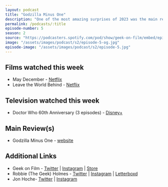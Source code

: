 ```yaml
---
layout: podcast
title: "Godzilla Minus One"
description: "One of the most amazing surprises of 2023 was the main review of this episode: Godzilla Minus One."
permalink: /podcasts/:title
episode-number: 5
season: 2
source: "https://podcasters.spotify.com/pod/show/geek-on-film/embed/episodes/S2--E05-Godzilla-Minus-One-e2dgroe"
image: "/assets/images/podcast/s2/episode-5-og.jpg"
episode-image: "/assets/images/podcast/s2/episode-5.jpg"
---
```

<h2>Films watched this week</h2>
<ul>
 <li>May December - <a href="https://www.netflix.com/title/81702955">Netflix</a></li>
 <li>Leave the World Behind - <a href="https://www.netflix.com/title/81314956">Netflix</a></li>
</ul>
<h2>Television watched this week</h2>
<ul>
  <li>Doctor Who 60th Anniversary (3 episodes) - <a href="https://www.disneyplus.com/movies/doctor-who-the-star-beast/2w0hlQiL4Tu9">Disney+</a></li>
</ul>
<h2>Main Review(s)</h2>
<ul>
  <li><p>Godzilla Minus One - <a href="https://tickets.godzilla.com/">website</a></p>
</li>
</ul>
<h2>Additional Links</h2>
<ul>
  <li>Geek on Film - <a href="https://twitter.com/geekonfilmcom">Twitter</a> | <a href="https://www.instagram.com/geekonfilmcom/">Instagram</a> | <a href="https://www.geekonfilm.shop/">Store</a></li>
  <li>Robbie (The Geek) Holmes - <a href="https://twitter.com/robbiethegeek">Twitter</a> | <a href="https://www.instagram.com/robbiethegeek/">Instagram</a> | <a href="https://letterboxd.com/robbiethegeek/">Letterboxd</a></li>
  <li>Jon Hoche- <a href="https://twitter.com/JonHoche">Twitter</a> | <a href="https://www.instagram.com/jonhoche/">Instagram</a></li>
</ul>
